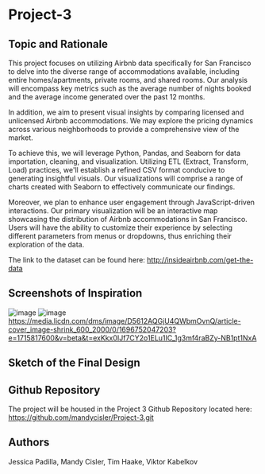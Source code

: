 # Project-3
## Topic and Rationale
This project focuses on utilizing Airbnb data specifically for San Francisco to delve into the diverse range of accommodations available, including entire homes/apartments, private rooms, and shared rooms. Our analysis will encompass key metrics such as the average number of nights booked and the average income generated over the past 12 months.

In addition, we aim to present visual insights by comparing licensed and unlicensed Airbnb accommodations. We may explore the pricing dynamics across various neighborhoods to provide a comprehensive view of the market.

To achieve this, we will leverage Python, Pandas, and Seaborn for data importation, cleaning, and visualization. Utilizing ETL (Extract, Transform, Load) practices, we'll establish a refined CSV format conducive to generating insightful visuals. Our visualizations will comprise a range of charts created with Seaborn to effectively communicate our findings.

Moreover, we plan to enhance user engagement through JavaScript-driven interactions. Our primary visualization will be an interactive map showcasing the distribution of Airbnb accommodations in San Francisco. Users will have the ability to customize their experience by selecting different parameters from menus or dropdowns, thus enriching their exploration of the data.

The link to the dataset can be found here: http://insideairbnb.com/get-the-data 



## Screenshots of Inspiration
![image](https://github.com/mandycisler/Project-3/assets/143036776/4040408a-f5df-4cf0-b70d-c063a2b9b702)
![image](https://github.com/mandycisler/Project-3/assets/98859030/71cd06f5-d495-4c82-90a3-4676824cdfaf)
https://media.licdn.com/dms/image/D5612AQGjU4QWbmOvnQ/article-cover_image-shrink_600_2000/0/1696752047203?e=1715817600&v=beta&t=exKkx0IJf7CY2o1ELu1IC_1g3mf4raBZy-NB1pt1NxA

## Sketch of the Final Design

## Github Repository
The project will be housed in the Project 3 Github Repository located here: https://github.com/mandycisler/Project-3.git 

## Authors
Jessica Padilla, Mandy Cisler, Tim Haake, Viktor Kabelkov

